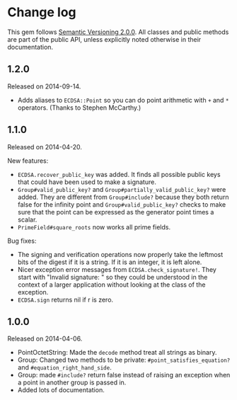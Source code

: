 Change log
====

This gem follows [Semantic Versioning 2.0.0](http://semver.org/spec/v2.0.0.html).
All classes and public methods are part of the public API, unless explicitly noted otherwise
in their documentation.

1.2.0
----
Released on 2014-09-14.

- Adds aliases to `ECDSA::Point` so you can do point arithmetic with `+` and `*`
  operators.  (Thanks to Stephen McCarthy.)

1.1.0
----
Released on 2014-04-20.

New features:

- `ECDSA.recover_public_key` was added.  It finds all possible public keys that
  could have been used to make a signature.
- `Group#valid_public_key?` and `Group#partially_valid_public_key?` were added.
  They are different from `Group#include?` because they both return false for
  the infinity point and `Group#valid_public_key?` checks to make sure
  that the point can be expressed as the generator point times a scalar.
- `PrimeField#square_roots` now works all prime fields.

Bug fixes:

- The signing and verification operations now properly take the leftmost bits
  of the digest if it is a string.  If it is an integer, it is left alone.
- Nicer exception error messages from `ECDSA.check_signature!`.  They start with
  "Invalid signature: " so they could be understood in the context of a larger
  application without looking at the class of the exception.
- `ECDSA.sign` returns nil if r is zero.

1.0.0
----
Released on 2014-04-06.

- PointOctetString: Made the `decode` method treat all strings as binary.
- Group: Changed two methods to be private: `#point_satisfies_equation?` and
    `#equation_right_hand_side`.
- Group: made `#include?` return false instead of raising an exception when a
    point in another group is passed in.
- Added lots of documentation.
